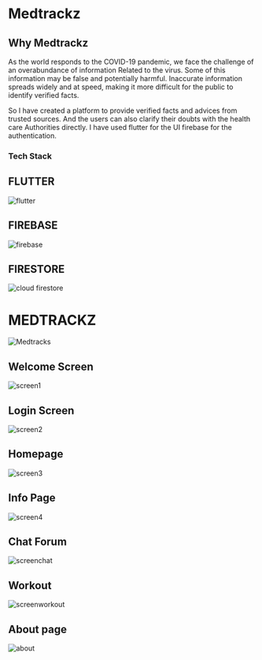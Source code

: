 # Medtrackz

## Why Medtrackz

   As the world responds to the COVID-19 pandemic, we face the challenge of an overabundance of information Related to the virus. Some of this
  information may be false and potentially harmful. Inaccurate information spreads widely and at speed, making it more difficult for the public to
  identify verified facts.

   So I have created a platform to provide verified facts and advices from trusted sources. And the users can also clarify their doubts with the 
  health care Authorities directly. I have used flutter for the UI firebase for the authentication.

                
 
 
 
### Tech Stack
## FLUTTER

![flutter](https://user-images.githubusercontent.com/71803443/133919087-ec50b561-7fad-4b38-8730-ddbd2132f5d0.png)

## FIREBASE

![firebase](https://user-images.githubusercontent.com/71803443/133919102-9cda2c57-e7f5-41b3-b8f3-bea0f1635b12.png)


## FIRESTORE

![cloud firestore](https://user-images.githubusercontent.com/71803443/133919119-80ffdcb3-414e-4177-9fab-468e47d77b4b.png)


 
# MEDTRACKZ 
 ![Medtracks](https://user-images.githubusercontent.com/71803443/126063058-c40c5c25-50e7-467f-99ce-51f01c9f438c.png)







## Welcome Screen
![screen1](https://user-images.githubusercontent.com/71803443/121417041-19781480-c987-11eb-9683-94066ab1f6c2.PNG)

## Login Screen

![screen2](https://user-images.githubusercontent.com/71803443/121417739-d8cccb00-c987-11eb-97d6-be476393cadf.PNG)

## Homepage

![screen3](https://user-images.githubusercontent.com/71803443/121417780-e41ff680-c987-11eb-8e28-f422fa0d1c39.PNG)

## Info Page

![screen4](https://user-images.githubusercontent.com/71803443/121417791-e71ae700-c987-11eb-8289-007597b74cd4.PNG)

## Chat Forum
![screenchat](https://user-images.githubusercontent.com/71803443/121417843-f6019980-c987-11eb-8c64-62fd51bce6f6.PNG)

## Workout

![screenworkout](https://user-images.githubusercontent.com/71803443/121417850-f863f380-c987-11eb-9b16-a40b7fd90405.PNG)

## About page

![about](https://user-images.githubusercontent.com/71803443/121417854-fa2db700-c987-11eb-94b2-bdb9c7a8a08a.PNG)
